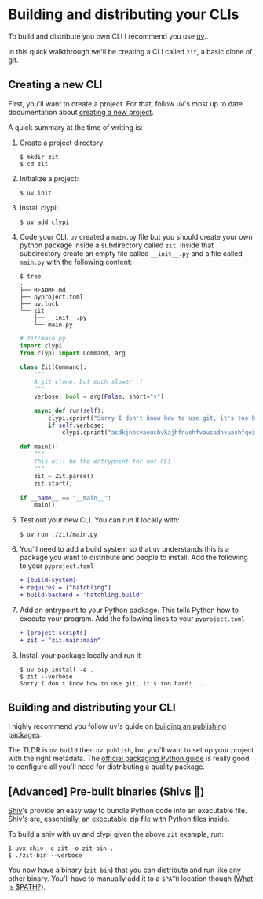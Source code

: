 # Building and distributing your CLIs

To build and distribute you own CLI I recommend you use [uv](https://docs.astral.sh/uv/)..

In this quick walkthrough we'll be creating a CLI called `zit`, a basic clone of git.


## Creating a new CLI

First, you'll want to create a project. For that, follow uv's most up to date documentation
about [creating a new project](https://docs.astral.sh/uv/guides/projects/#project-structure).

A quick summary at the time of writing is:

1. Create a project directory:

    <!-- termynal -->
    ```
    $ mkdir zit
    $ cd zit
    ```

2. Initialize a project:

    <!-- termynal -->
    ```
    $ uv init
    ```
3. Install clypi:

    <!-- termynal -->
    ```
    $ uv add clypi
    ```

4. Code your CLI. `uv` created a `main.py` file but you should create your own python package inside a subdirectory called `zit`. Inside that subdirectory create an empty file called `__init__.py` and a file called `main.py` with the following content:

    <!-- termynal -->
    ```
    $ tree
    .
    ├── README.md
    ├── pyproject.toml
    ├── uv.lock
    └── zit
        ├── __init__.py
        └── main.py
    ```

    ```python
    # zit/main.py
    import clypi
    from clypi import Command, arg

    class Zit(Command):
        """
        A git clone, but much slower ;)
        """
        verbose: bool = arg(False, short="v")

        async def run(self):
            clypi.cprint("Sorry I don't know how to use git, it's too hard!", fg="yellow")
            if self.verbose:
                clypi.cprint("asdkjnbsvaeusbvkajhfnuehfvousadhvuashfqei" * 100)

    def main():
        """
        This will be the entrypoint for our CLI
        """
        zit = Zit.parse()
        zit.start()

    if __name__ == "__main__":
        main()
    ```

5. Test out your new CLI. You can run it locally with:

    <!-- termynal -->
    ```
    $ uv run ./zit/main.py
    ```

6. You'll need to add a build system so that `uv` understands this is a package you want to distribute and people to install. Add the following to your `pyproject.toml`

    ```diff
    + [build-system]
    + requires = ["hatchling"]
    + build-backend = "hatchling.build"
    ```

7. Add an entrypoint to your Python package. This tells Python how to execute your program. Add the following lines to your `pyproject.toml`

    ```diff
    + [project.scripts]
    + zit = "zit.main:main"
    ```

8. Install your package locally and run it

    <!-- termynal -->
   ```
   $ uv pip install -e .
   $ zit --verbose
   Sorry I don't know how to use git, it's too hard! ...
   ```

## Building and distributing your CLI

I highly recommend you follow uv's guide on [building an publishing packages](https://docs.astral.sh/uv/guides/package/#publishing-your-package).

The TLDR is `uv build` then `uv publish`, but you'll want to set up your project with the right metadata. The [official packaging Python guide](https://packaging.python.org/en/latest/tutorials/packaging-projects/) is really good to configure all you'll need for distributing a quality package.


## [Advanced] Pre-built binaries (Shivs 🔪)

[Shiv](https://shiv.readthedocs.io/en/latest/)'s provide an easy way to bundle Python code into an executable file. Shiv's are, essentially, an executable zip file with Python files inside.

To build a shiv with uv and clypi given the above `zit` example, run:

```
$ uvx shiv -c zit -o zit-bin .
$ ./zit-bin --verbose
```

You now have a binary (`zit-bin`) that you can distribute and run like any other binary. You'll have to manually add it to a `$PATH` location though ([What is $PATH?](https://askubuntu.com/a/551993)).
